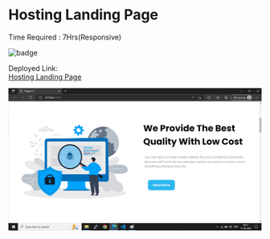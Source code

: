# Hosting Landing Page
Time Required : 7Hrs(Responsive)

![badge](https://img.shields.io/badge/Home-Hosting-sucess)

Deployed Link:  
[Hosting Landing Page](https://hosting-landing-home.netlify.app/)

![Output](./output2.png)